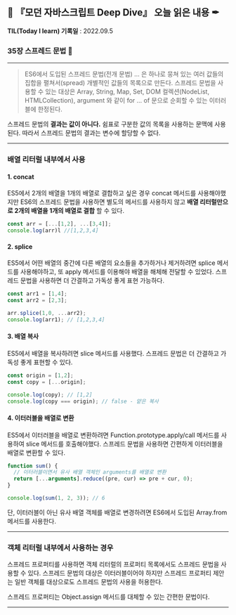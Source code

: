 ## 📕 『모던 자바스크립트 Deep Dive』 오늘 읽은 내용 ✒

**TIL(Today I learn) 기록일** : 2022.09.5

### 35장 스프레드 문법 📑

---
> ES6에서 도입된 스프레드 문법(전개 문법) ... 은 하나로 뭉쳐 있는 여러 값들의 집합을 펼쳐서(spread) 개별적인 값들의 목록으로 만든다. 스프레드 문법을 사용할 수 있는 대상은 Array, String, Map, Set, DOM 컬렉션(NodeList, HTMLCollection), argument 와 같이 for ... of 문으로 순회할 수 있는 이터러블에 한정된다.

스프레드 문법의 __결과는 값이 아니다.__ 쉼표로 구분한 값의 목록을 사용하는 문맥에 사용된다. 따라서 스프레드 문법의 결과는 변수에 할당할 수 없다. 

---
### 배열 리터럴 내부에서 사용
#### 1. concat
ES5에서 2개의 배열을 1개의 배열로 결합하고 싶은 경우 concat 메서드를 사용해야했지만 ES6의 스프레드 문법을 사용하면 별도의 메서드를 사용하지 않고 __배열 리터럴만으로 2개의 배열을 1개의 배열로 결합__ 할 수 있다.
```js
const arr = [...[1,2], ...[3,4]];
console.log(arr)l //[1,2,3,4]
```

#### 2. splice
ES5에서 어떤 배열의 중간에 다른 배열의 요소들을 추가하거나 제거하려면 splice 메서드를 사용해야하고, 또 apply 메서드를 이용해야 배열을 해체해 전달할 수 있었다. 스프레드 문법을 사용하면 더 간결하고 가독성 좋게 표현 가능하다.
```js
const arr1 = [1,4];
const arr2 = [2,3];

arr.splice(1,0, ...arr2);
console.log(arr1); // [1,2,3,4]
```

#### 3. 배열 복사
ES5에서 배열을 복사하려면 slice 메서드를 사용했다. 스프레드 문법은 더 간결하고 가독성 좋게 표현할 수 있다.
```js
const origin = [1,2];
const copy = [...origin];

console.log(copy); // [1,2]
console.log(copy === origin); // false - 얕은 복사
```

#### 4. 이터러블을 배열로 변환
ES5에서 이터러블을 배열로 변환하려면 Function.prototype.apply/call 메서드를 사용하여 slice 메서드를 호출해야했다. 스프레드 문법을 사용하면 간편하게 이터러블을 배열로 변환할 수 있다.
```js
function sum() {
  // 이터러블이면서 유사 배열 객체인 arguments를 배열로 변환
  return [...arguments].reduce((pre, cur) => pre + cur, 0);
}

console.log(sum(1, 2, 3)); // 6
```
단, 이터러블이 아닌 유사 배열 객체를 배열로 변경하려면 ES6에서 도입된 Array.from 메서드를 사용한다.

---
### 객체 리터럴 내부에서 사용하는 경우
스프레드 프로퍼티를 사용하면 객체 리터럴의 프로퍼티 목록에서도 스프레드 문법을 사용할 수 있다.
스프레드 문법의 대상은 이터러블이어야 하지만 스프레드 프로퍼티 제안는 일반 객체를 대상으로도 스프레드 문법의 사용을 허용한다.

스프레드 프로퍼티는 Object.assign 메서드를 대체할 수 있는 간편한 문법이다.

---